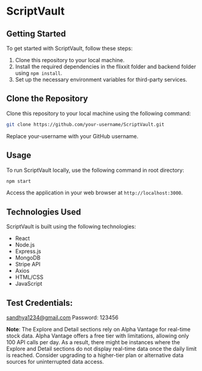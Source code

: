 # ScriptVault


## Getting Started

To get started with ScriptVault, follow these steps:

1. Clone this repository to your local machine.
2. Install the required dependencies in the flixxit folder and backend folder using `npm install`.
3. Set up the necessary environment variables for third-party services.

## Clone the Repository

Clone this repository to your local machine using the following command:

```bash
git clone https://github.com/your-username/ScriptVault.git
```

Replace your-username with your GitHub username.

## Usage

To run ScriptVault locally, use the following command in root directory:

```bash
npm start
```

Access the application in your web browser at `http://localhost:3000`.

## Technologies Used

ScriptVault is built using the following technologies:

- React
- Node.js
- Express.js
- MongoDB
- Stripe API
- Axios
- HTML/CSS
- JavaScript

## Test Credentials:

sandhya1234@gmail.com
Password: 123456

**Note**: The Explore and Detail sections rely on Alpha Vantage for real-time stock data. Alpha Vantage offers a free tier with limitations, allowing only 100 API calls per day. As a result, there might be instances where the Explore and Detail sections do not display real-time data once the daily limit is reached. Consider upgrading to a higher-tier plan or alternative data sources for uninterrupted data access.

